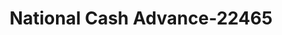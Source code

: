---
f_zip-code: 93550
f_state-code: CA
title: National Cash Advance-22465
f_phone: 661-273-1051
f_city-only: Palmdale
f_address: Palmdale Palmdale
f_location-unique-id: '22465'
slug: national-cash-advance-22465
updated-on: '2024-05-30T13:46:58.046Z'
created-on: '2024-05-30T13:36:59.803Z'
published-on: '2024-05-30T13:54:32.469Z'
f_city-state: cms/city/palmdale-ca.md
f_company: cms/company/national-cash-advance.md
f_state: cms/state/california.md
layout: '[payday-loan].html'
tags: payday-loan
---